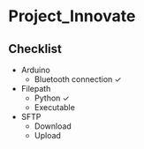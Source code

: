 # Project_Innovate

## Checklist

* Arduino 
  * Bluetooth connection ✓
* Filepath 
  * Python ✓
  * Executable
* SFTP
  * Download 
  * Upload 

